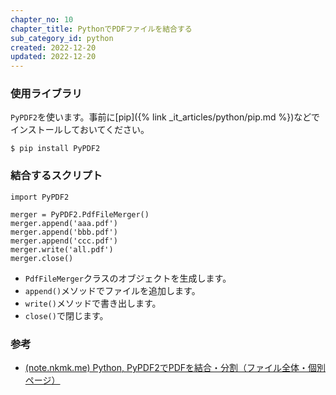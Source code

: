 ```yaml
---
chapter_no: 10
chapter_title: PythonでPDFファイルを結合する
sub_category_id: python
created: 2022-12-20
updated: 2022-12-20
---
```

### 使用ライブラリ
`PyPDF2`を使います。事前に[pip]({% link _it_articles/python/pip.md %})などでインストールしておいてください。
```output
$ pip install PyPDF2
```

### 結合するスクリプト
```
import PyPDF2

merger = PyPDF2.PdfFileMerger()
merger.append('aaa.pdf')
merger.append('bbb.pdf')
merger.append('ccc.pdf')
merger.write('all.pdf')
merger.close()
```
- `PdfFileMerger`クラスのオブジェクトを生成します。
- `append()`メソッドでファイルを追加します。
- `write()`メソッドで書き出します。
- `close()`で閉じます。

### 参考
- [(note.nkmk.me) Python, PyPDF2でPDFを結合・分割（ファイル全体・個別ページ）](https://note.nkmk.me/python-pypdf2-pdf-merge-insert-split/)
